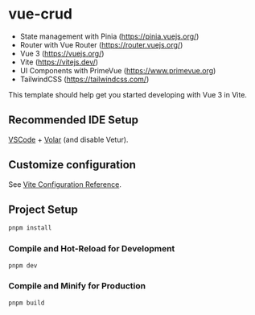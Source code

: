 # vue-crud

- State management with Pinia (https://pinia.vuejs.org/)
- Router with Vue Router (https://router.vuejs.org/)
- Vue 3 (https://vuejs.org/)
- Vite (https://vitejs.dev/)
- UI Components with PrimeVue (https://www.primevue.org)
- TailwindCSS (https://tailwindcss.com/)

This template should help get you started developing with Vue 3 in Vite.

## Recommended IDE Setup

[VSCode](https://code.visualstudio.com/) + [Volar](https://marketplace.visualstudio.com/items?itemName=Vue.volar) (and disable Vetur).

## Customize configuration

See [Vite Configuration Reference](https://vitejs.dev/config/).

## Project Setup

```sh
pnpm install
```

### Compile and Hot-Reload for Development

```sh
pnpm dev
```

### Compile and Minify for Production

```sh
pnpm build
```
